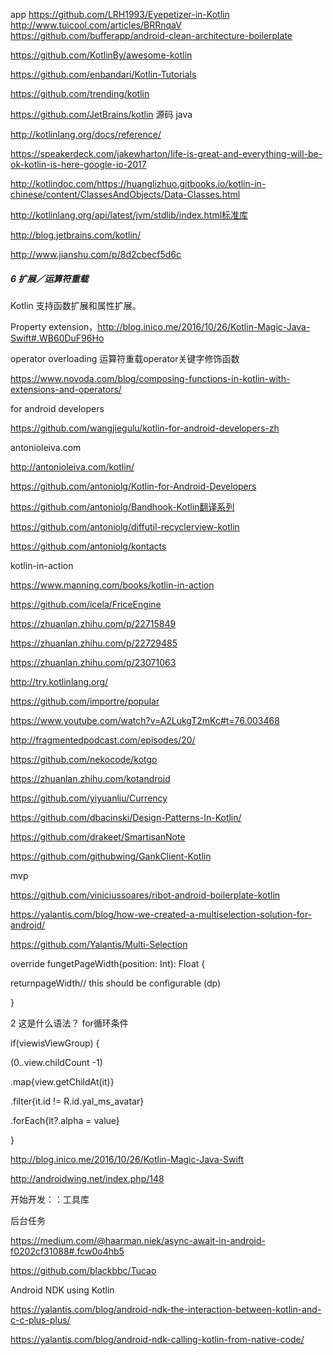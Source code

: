 app
https://github.com/LRH1993/Eyepetizer-in-Kotlin 
http://www.tuicool.com/articles/BRRnqaV 
https://github.com/bufferapp/android-clean-architecture-boilerplate 



https://github.com/KotlinBy/awesome-kotlin 

https://github.com/enbandari/Kotlin-Tutorials 

https://github.com/trending/kotlin 

https://github.com/JetBrains/kotlin  源码 java



http://kotlinlang.org/docs/reference/ 



https://speakerdeck.com/jakewharton/life-is-great-and-everything-will-be-ok-kotlin-is-here-google-io-2017



http://kotlindoc.com/https://huanglizhuo.gitbooks.io/kotlin-in-chinese/content/ClassesAndObjects/Data-Classes.html



http://kotlinlang.org/api/latest/jvm/stdlib/index.html标准库


http://blog.jetbrains.com/kotlin/

http://www.jianshu.com/p/8d2cbecf5d6c 

##### 6 扩展／运算符重载



Kotlin 支持函数扩展和属性扩展。



Property extension，http://blog.inico.me/2016/10/26/Kotlin-Magic-Java-Swift#.WB60DuF96Ho



operator overloading 运算符重载operator关键字修饰函数



https://www.novoda.com/blog/composing-functions-in-kotlin-with-extensions-and-operators/ 





for android developers



https://github.com/wangjiegulu/kotlin-for-android-developers-zh



antonioleiva.com



http://antonioleiva.com/kotlin/



https://github.com/antoniolg/Kotlin-for-Android-Developers



https://github.com/antoniolg/Bandhook-Kotlin翻译系列



https://github.com/antoniolg/diffutil-recyclerview-kotlin



https://github.com/antoniolg/kontacts



kotlin-in-action



https://www.manning.com/books/kotlin-in-action



https://github.com/icela/FriceEngine



https://zhuanlan.zhihu.com/p/22715849



https://zhuanlan.zhihu.com/p/22729485



https://zhuanlan.zhihu.com/p/23071063



http://try.kotlinlang.org/



https://github.com/importre/popular



https://www.youtube.com/watch?v=A2LukgT2mKc#t=76.003468



http://fragmentedpodcast.com/episodes/20/



https://github.com/nekocode/kotgo



https://zhuanlan.zhihu.com/kotandroid



https://github.com/yiyuanliu/Currency 



https://github.com/dbacinski/Design-Patterns-In-Kotlin/ 



https://github.com/drakeet/SmartisanNote 

https://github.com/githubwing/GankClient-Kotlin 



mvp



https://github.com/viniciussoares/ribot-android-boilerplate-kotlin 



https://yalantis.com/blog/how-we-created-a-multiselection-solution-for-android/ 



https://github.com/Yalantis/Multi-Selection 



override fungetPageWidth(position: Int): Float {



returnpageWidth// this should be configurable (dp)



}







2  这是什么语法？   for循环条件



if(viewisViewGroup) {



(0..view.childCount -1)



.map{view.getChildAt(it)}



.filter{it.id != R.id.yal_ms_avatar}



.forEach{it?.alpha = value}



}



http://blog.inico.me/2016/10/26/Kotlin-Magic-Java-Swift



http://androidwing.net/index.php/148



开始开发：：工具库



后台任务



https://medium.com/@haarman.niek/async-await-in-android-f0202cf31088#.fcw0o4hb5





https://github.com/blackbbc/Tucao



Android NDK using Kotlin

https://yalantis.com/blog/android-ndk-the-interaction-between-kotlin-and-c-c-plus-plus/ 

https://yalantis.com/blog/android-ndk-calling-kotlin-from-native-code/ 



